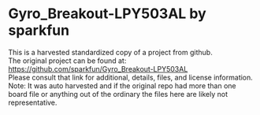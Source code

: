 
# Gyro_Breakout-LPY503AL by sparkfun  
This is a harvested standardized copy of a project from github.  
The original project can be found at:  
https://github.com/sparkfun/Gyro_Breakout-LPY503AL  
Please consult that link for additional, details, files, and license information.  
Note: It was auto harvested and if the original repo had more than one board file or anything out of the ordinary the files here are likely not representative.  
    
